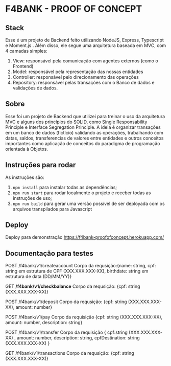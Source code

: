 # F4BANK - PROOF OF CONCEPT

## Stack

Esse é um projeto de Backend feito utilizando NodeJS, Express, Typescript e Moment.js
. Além disso, ele segue uma arquitetura baseada em MVC, com 4 camadas
simples:

1. View: responsável pela comunicação com agentes externos
   (como o Frontend)
1. Model: responsável pela representação das nossas entidades
1. Controller: responsável pelo direcionamento das operações
1. Repository: responsável pelas transações com o Banco de dados e validações de dados.

## Sobre

Esse foi um projeto de Backend que utilizei para treinar o uso da arquitetura MVC e alguns dos princípios do SOLID, como Single Responsability Principle e Interface Segregation Principle.
A ideia é organizar transações em um banco de dados (fictício) validando as operações, trabalhando com datas, saldos, transferencias de valores entre entidades e outros conceitos importantes como aplicação de conceitos do paradigma de programação orientada à Objetos.

## Instruções para rodar

As instruções são:

1. `npm install` para instalar todas as dependências;
1. `npm run start` para rodar localmente o projeto e receber todas as instruções de uso;
1. `npm run build` para gerar uma versão possível de ser deployada com
   os arquivos transpilados para Javascript
## Deploy

Deploy para demonstração
https://f4bank-proofofconcept.herokuapp.com/


## Documentação para testes
POST  /f4bank/v1/createaccount Corpo da requsição:{name: string, cpf: string em estrutura de CPF (XXX.XXX.XXX-XX), birthdate: string em estrutura de data (DD/MM/YY)}

GET   <b>/f4bank/v1/checkbalance</b>    Corpo da requsição: {cpf: string (XXX.XXX.XXX-XX)}

POST /f4bank/v1/deposit          Corpo da requsição: {cpf: string (XXX.XXX.XXX-XX), amount: number}

POST /f4bank/v1/pay              Corpo da requisição {cpf: string (XXX.XXX.XXX-XX), amount: number, description: string}

POST /f4bank/v1/transfer         Corpo da requisição { cpf:string (XXX.XXX.XXX-XX) , amount: number, description: string, cpfDestination: string (XXX.XXX.XXX-XX) }

GET /f4bank/v1/transactions      Corpo da requsição: {cpf: string (XXX.XXX.XXX-XX)}
